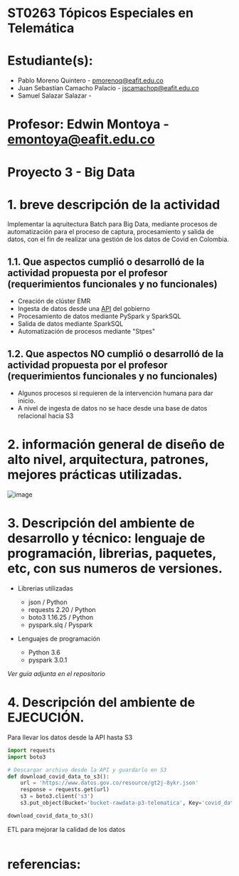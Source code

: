 # ST0263 Tópicos Especiales en Telemática

# Estudiante(s): 
- Pablo Moreno Quintero - pmorenoq@eafit.edu.co
- Juan Sebastían Camacho Palacio - jscamachop@eafit.edu.co  
- Samuel Salazar Salazar - 

# Profesor: Edwin Montoya - emontoya@eafit.edu.co


# Proyecto 3 - Big Data

# 1. breve descripción de la actividad
Implementar la aqruitectura Batch para Big Data, mediante procesos de automatización para el proceso de captura, procesamiento y salida de datos, con el fin de realizar una gestión de los datos de Covid en Colombia.

## 1.1. Que aspectos cumplió o desarrolló de la actividad propuesta por el profesor (requerimientos funcionales y no funcionales)
- Creación de clúster EMR
- Ingesta de datos desde una [API](https://www.datos.gov.co/resource/gt2j-8ykr.json) del gobierno
- Procesamiento de datos mediante PySpark y SparkSQL
- Salida de datos mediante SparkSQL
- Automatización de procesos mediante "Stpes"

## 1.2. Que aspectos NO cumplió o desarrolló de la actividad propuesta por el profesor (requerimientos funcionales y no funcionales)
- Algunos procesos si requieren de la intervención humana para dar inicio.
- A nivel de ingesta de datos no se hace desde una base de datos relacional hacia S3

# 2. información general de diseño de alto nivel, arquitectura, patrones, mejores prácticas utilizadas.
![image](https://github.com/user-attachments/assets/1e17c673-43ec-42b6-ac09-2588a0e5cf0d)

# 3. Descripción del ambiente de desarrollo y técnico: lenguaje de programación, librerias, paquetes, etc, con sus numeros de versiones.
- Librerias utilizadas
  - json / Python
  - requests 2.20 / Python
  - boto3 1.16.25 / Python
  - pyspark.slq / Pyspark
 
 - Lenguajes de programación
   - Python 3.6
   - pyspark 3.0.1
   

*Ver guía adjunta en el repositorio*

# 4. Descripción del ambiente de EJECUCIÓN.

Para llevar los datos desde la API hasta S3
``` Python
import requests
import boto3

# Descargar archivo desde la API y guardarlo en S3
def download_covid_data_to_s3():
    url = 'https://www.datos.gov.co/resource/gt2j-8ykr.json'
    response = requests.get(url)
    s3 = boto3.client('s3')
    s3.put_object(Bucket='bucket-rawdata-p3-telematica', Key='covid_data.json', Body=response.content)

download_covid_data_to_s3()
```

ETL para mejorar la calidad de los datos
``` pyspark

```




# referencias:

